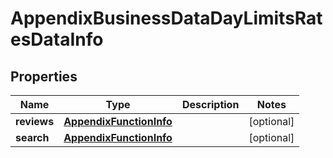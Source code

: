 

# AppendixBusinessDataDayLimitsRatesDataInfo


## Properties

| Name | Type | Description | Notes |
|------------ | ------------- | ------------- | -------------|
|**reviews** | [**AppendixFunctionInfo**](AppendixFunctionInfo.md) |  |  [optional] |
|**search** | [**AppendixFunctionInfo**](AppendixFunctionInfo.md) |  |  [optional] |



